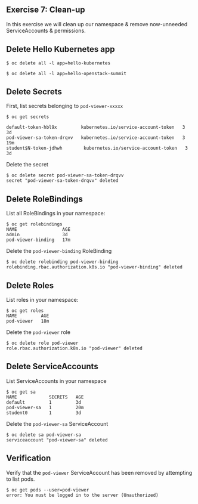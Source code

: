 ## Exercise 7: Clean-up

In this exercise we will clean up our namespace & remove now-unneeded
ServiceAccounts & permissions.


## Delete Hello Kubernetes app

````
$ oc delete all -l app=hello-kubernetes
````

```
$ oc delete all -l app=hello-openstack-summit
```

## Delete Secrets

First, list secrets belonging to `pod-viewer-xxxxx`

````
$ oc get secrets
````
````
default-token-hbl9x         kubernetes.io/service-account-token   3         3d
pod-viewer-sa-token-drqvv   kubernetes.io/service-account-token   3         19m
student$N-token-jdhwh        kubernetes.io/service-account-token   3         3d
````

Delete the secret

````
$ oc delete secret pod-viewer-sa-token-drqvv 
secret "pod-viewer-sa-token-drqvv" deleted
````
## Delete RoleBindings

List all RoleBindings in your namespace:

````
$ oc get rolebindings
NAME                 AGE
admin                3d
pod-viewer-binding   17m
````

Delete the `pod-viewer-binding` RoleBinding

````
$ oc delete rolebinding pod-viewer-binding
rolebinding.rbac.authorization.k8s.io "pod-viewer-binding" deleted
````

## Delete Roles
List roles in your namespace:

````
$ oc get roles
NAME         AGE
pod-viewer   18m
````

Delete the `pod-viewer` role

````
$ oc delete role pod-viewer
role.rbac.authorization.k8s.io "pod-viewer" deleted
````

## Delete ServiceAccounts

List ServiceAccounts in your namespace

````
$ oc get sa
NAME            SECRETS   AGE
default         1         3d
pod-viewer-sa   1         20m
student0        1         3d
````

Delete the `pod-viewer-sa` ServiceAccount

````
$ oc delete sa pod-viewer-sa
serviceaccount "pod-viewer-sa" deleted
````

## Verification

Verify that the `pod-viewer` ServiceAccount has been removed by attempting to
list pods.

````
$ oc get pods --user=pod-viewer
error: You must be logged in to the server (Unauthorized)
````

